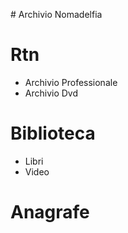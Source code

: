 #   A r c h i v i o   No m a d e l f i a  

# Rtn
 - Archivio Professionale
 - Archivio Dvd

# Biblioteca
 - Libri
 - Video

# Anagrafe
 
